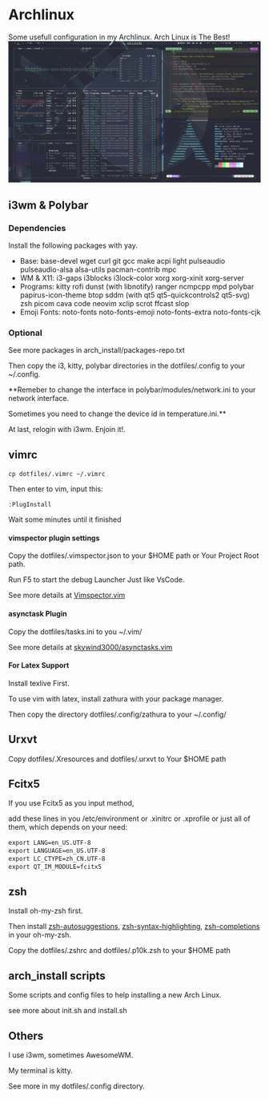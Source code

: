 # Archlinux
Some usefull configuration in my Archlinux.
Arch Linux is The Best!
![screenshots](./Pictures/screenshots/screenshot.png)

## i3wm & Polybar
### Dependencies
Install the following packages with yay.
- Base: 
  base-devel wget curl git gcc make acpi light pulseaudio pulseaudio-alsa alsa-utils pacman-contrib mpc
- WM & X11:
  i3-gaps i3blocks i3lock-color xorg xorg-xinit xorg-server
- Programs:
  kitty rofi dunst (with libnotify) ranger ncmpcpp mpd polybar papirus-icon-theme btop sddm (with qt5 qt5-quickcontrols2 qt5-svg) zsh picom cava code neovim xclip scrot ffcast slop
- Emoji Fonts: 
  noto-fonts noto-fonts-emoji noto-fonts-extra noto-fonts-cjk

### Optional
See more packages in arch_install/packages-repo.txt

Then copy the i3, kitty, polybar directories in the dotfiles/.config to your ~/.config.

**Remeber to change the interface in polybar/modules/network.ini to your network interface. 

Sometimes you need to change the device id in temperature.ini.**

At last, relogin with i3wm. Enjoin it!.

## vimrc
```
cp dotfiles/.vimrc ~/.vimrc
```
Then enter to vim, input this:
```
:PlugInstall
```
Wait some minutes until it finished
#### vimspector plugin settings
Copy the dotfiles/.vimspector.json to your $HOME path or Your Project Root path.

Run F5 to start the debug Launcher Just like VsCode.

See more details at [Vimspector.vim](https://github.com/puremourning/vimspector#installation)
#### asynctask Plugin
Copy the dotfiles/tasks.ini to you ~/.vim/ 

See more details at [skywind3000/asynctasks.vim](https://github.com/skywind3000/asynctasks.vim)
#### For Latex Support
Install texlive First.

To use vim with latex, install zathura with your package manager.

Then copy the directory dotfiles/.config/zathura to your ~/.config/

## Urxvt
Copy dotfiles/.Xresources and dotfiles/.urxvt to Your $HOME path

## Fcitx5
If you use Fcitx5 as you input method, 

add these lines in you /etc/environment or .xinitrc or .xprofile or
just all of them, which depends on your need:
```
export LANG=en_US.UTF-8
export LANGUAGE=en_US.UTF-8
export LC_CTYPE=zh_CN.UTF-8
export QT_IM_MODULE=fcitx5
```
## zsh
Install oh-my-zsh first.

Then install [zsh-autosuggestions](https://github.com/zsh-users/zsh-autosuggestions), [zsh-syntax-highlighting](https://github.com/zsh-users/zsh-syntax-highlighting), [zsh-completions](https://github.com/zsh-users/zsh-completions) in your oh-my-zsh.

Copy the dotfiles/.zshrc and dotfiles/.p10k.zsh to your $HOME path

## arch_install scripts
Some scripts and config files to help installing a new Arch Linux.

see more about init.sh and install.sh

## Others
I use i3wm, sometimes AwesomeWM. 

My terminal is kitty. 

See more in my dotfiles/.config directory.
